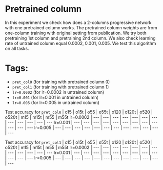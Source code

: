 # Pretrained column

In this experiment we check how does a 2-columns progressive network with one pretrained column works. The pretrained column weights are from one-column training with original setting from publication. We try both pretraining 1st column and pretraining 2nd column. We also check learning rate of untrained column equal 0.0002, 0.001, 0.005. We test this algorithm on all tasks.

# Tags:

- `pret_col0` (for training with pretrained column 0)
- `pret_col1` (for training with pretrained column 1)
- `lr=0.0002` (for lr=0.0002 in untrained column)
- `lr=0.001` (for lr=0.001 in untrained column)
- `lr=0.005` (for lr=0.005 in untrained column)

Test accuracy for `pret_col0` | o15 | o15t | o55 | o55t | o120 | o120t | o520 | o520t | m15 | m15t | m55 | m55t
lr=0.0002 | --- | --- | --- | --- | --- | --- | --- | --- | --- | --- | --- | ---
lr=0.001 | --- | --- | --- | --- | --- | --- | --- | --- | --- | --- | --- | ---
lr=0.005 | --- | --- | --- | --- | --- | --- | --- | --- | --- | --- | --- | ---

Test accuracy for `pret_col1` | o15 | o15t | o55 | o55t | o120 | o120t | o520 | o520t | m15 | m15t | m55 | m55t
lr=0.0002 | --- | --- | --- | --- | --- | --- | --- | --- | --- | --- | --- | ---
lr=0.001 | --- | --- | --- | --- | --- | --- | --- | --- | --- | --- | --- | ---
lr=0.005 | --- | --- | --- | --- | --- | --- | --- | --- | --- | --- | --- | ---
